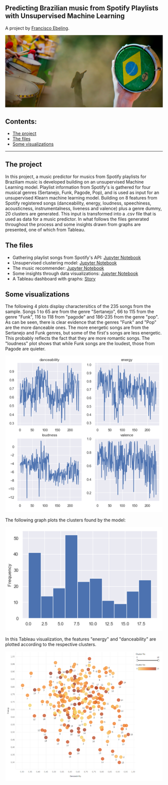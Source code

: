 ## Predicting Brazilian music from Spotify Playlists with Unsupervised Machine Learning
A project by [Francisco Ebeling](https://github.com/ebelingbarros).

![Picture](https://github.com/ebelingbarros/Brazilian-Music-Prediction/blob/main/pic06brasil.jpg)

## Contents:

- [The project](#The_project)
- [The files](#The-files)
- [Some visualizations](#Some-visualizations)

***


## The project
In this project, a music predictor for musics from Spotify playlists for Braziliam music is developed building on an unsupervised Machine Learning model. Playlist information from Spotify's is gathered for four musical genres (Sertanejo, Funk, Pagode, Pop), and is used as input for an unsupervised Klearn machine learning model. 
Building on 8 features from Spotify registered songs (danceability,	energy,	loudness,	speechiness,	acousticness,	instrumentalness,	liveness and valence) plus a genre dummy, 20 clusters are generated. This input is transformed into a .csv file that is used as data for a music predictor. In what follows the files generated throughout the process and some insights drawn from graphs are presented, one of which from Tableau.

## The files
- Gathering playlist songs from Spotify's API: [Jupyter Notebook](https://github.com/ebelingbarros/Brazilian-Music-Prediction/blob/main/gathering_playlists.ipynb)
- Unsupervised clustering model: [Jupyter Notebook](https://github.com/ebelingbarros/Brazilian-Music-Prediction/blob/main/model_unsupervised.ipynb) 
- The music recommender: [Jupyter Notebook](https://github.com/ebelingbarros/Brazilian-Music-Prediction/blob/main/music_recommender.ipynb) 
- Some insights through data visualizations: [Jupyter Notebook](https://github.com/ebelingbarros/Brazilian-Music-Prediction/blob/main/data_insights.ipynb) 
- A Tableau dashboard with graphs: [Story](https://public.tableau.com/views/Brazilianmusicprediction-featuresclustered/Story1?:language=de&:display_count=y&publish=yes&:origin=viz_share_link) 


## Some visualizations

The following 4 plots display charactersitics of the 235 songs from the sample. Songs 1 to 65 are from the genre "Sertanejo", 66 to 115 from the genre "Funk", 116 to 118 from "pagode" and 186-235 from the genre "pop". As can be seen, there is clear evidence that the genres "Funk" and "Pop" are the more danceable ones. The more energetic songs are from the Sertanejo and Funk genres, but some of the first's songs are less energetic. This probably reflects the fact that they are more romantic songs. The "loudness" plot shows that while Funk songs are the loudest, those from Pagode are quieter.

![Picture](https://github.com/ebelingbarros/Brazilian-Music-Prediction/blob/main/feats_music.png)

The following graph plots the clusters found by the model:

![Picture](https://github.com/ebelingbarros/Brazilian-Music-Prediction/blob/main/histogram.png)

In this Tableau visualization, the features "energy" and "danceability" are plotted according to the respective clusters.

![Picture](https://github.com/ebelingbarros/Brazilian-Music-Prediction/blob/main/tableau_viz.png)


